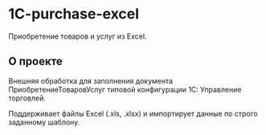 # 1C-purchase-excel
Приобретение товаров и услуг из Excel.

## О проекте

Внешняя обработка для заполнения документа ПриобретениеТоваровУслуг типовой конфигурации 1С: Управление торговлей.

Поддерживает файлы Excel (.xls, .xlsx) и импортирует данные по строго заданному шаблону.
